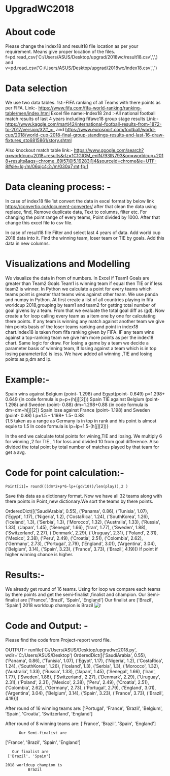 # UpgradWC2018


# About code

Please change the index18 and result18 file location as per your requirement. Means give proper location of the files.
f=pd.read_csv('C:/Users/ASUS/Desktop/upgrad/2018wc/result18.csv',',',)
and
v=pd.read_csv('C:/Users/ASUS/Desktop/upgrad/2018wc/index18.csv',',')

# Data selection

We use two data tables.
1st:-FIFA ranking of all Teams with there points as per FIFA. 
Link:-
https://www.fifa.com/fifa-world-ranking/ranking-table/men/index.html
Excel file name:-Index18
2nd :-All national football match results of last 4 years including fifawc18 group stage results
Link:-
https://www.kaggle.com/martj42/international-football-results-from-1872-to-2017/version/32#_=_
and
https://www.eurosport.com/football/world-cup/2018/world-cup-2018-final-group-standings-results-and-last-16-draw-fixtures_sto6815861/story.shtml

Also knockout match table
link:- https://www.google.com/search?q=worldcup+2018+results&rlz=1C1GIGM_enIN793IN793&oq=worldcup+2018+results&aqs=chrome..69i57j0l5.19283j1j4&sourceid=chrome&ie=UTF-8#sie=lg;/m/06qjc4;2;/m/030q7;mt;fp;1


# Data cleaning process: -

In case of index18 file
1st  convert the data in excel format by below link
https://convertio.co/document-converter/
after that clean the data using replace, find, Remove duplicate data, Text to columns, filter etc.
For changing the point range of every teams, Point divided by 1000.
After that change this excel file to csv file.

In case of result18 file
Filter and select last 4 years of data.
Add world cup 2018 data into it. Find the winning team, loser team or TIE by goals. Add this data in new columns.




# Visualizations and Modelling

We visualize the data in from of numbers. In Excel if Team1 Goals are greater than  Team2 Goals Team1 is winning team if equal then TIE or if less team2 is winner. In Python we calculate a point for every teams which teams point is greater that teams wins against other team. 
 	We use panda and numpy in Python. At first create a list of all countries playing in fifa worldcup 2018,grouping  by team1 and team2 for getting total number of goal givens by a team. From that we evaluate the total goal diff as (gd).
	 Now create a for loop calling every team as a item one by one for calcutating there points. If  any team is winning any match against another team we give him points basis of the loser teams ranking and point in index18 chart.Index18 is taken from fifa ranking given by FIFA. IF any team wins against a top-ranking team we give him more points as per the index18 chart. Same logic for draw. For losing a game by a team we decide a parameter basis of winning team, If losing against a team which is in top losing parameter(lp) is less. We have added all winning ,TIE and losing points as p,dm and lp.
# Example:-
Spain wins against Belgium (point- 1.298) and Egypt(point- 0.649)
p=1.298+ 0.649  		{in code formula is p=p+(h[j][2]))
Spain TIE against Belgium (point- 1.298) and Sweden (point- 0.88)
  dm=1.298+0.88                              {in code formula is dm=dm+h[j][2]}
Spain lose against France (point- 1.198) and Sweden (point- 0.88)
Lp=1.5 - 1.198+ 1.5- 0.88           
{1.5 taken as a range as Germany  is in top in rank and his point is almost equle to 1.5
In code formula is lp=lp+1.5-(h[j][2])}

In the end we calculate total points for wining,TIE and losing. We multiply 6 for winning ,2 for TIE , 1 for loss and divided 10 from goal difference. Also divided the total point by total number of matches played by that team for get  a avg.

# Code for point calculation:-
    Point[i1]= round(((dm*2+p*6-lp+(gd/10))/len(play)),2 )
Save this data as a dictionary format.
Now we have all 32 teams along with there points in Point_new   dictionary.We sort the teams by there points.

OrderedDict([('SaudiArabia', 0.55), ('Panama', 0.86), ('Tunisia', 1.07), ('Egypt', 1.17), ('Nigeria', 1.2), ('CostaRica', 1.24), ('SouthKorea', 1.26), ('Iceland', 1.3), ('Serbia', 1.3), ('Morocco', 1.32), ('Australia', 1.33), ('Russia', 1.33), ('Japan', 1.45), ('Senegal', 1.66), ('Iran', 1.77), ('Sweden', 1.88), ('Switzerland', 2.27), ('Denmark', 2.29), ('Uruguay', 2.31), ('Poland', 2.31), ('Mexico', 2.38), ('Peru', 2.49), ('Croatia', 2.51), ('Colombia', 2.62), ('Germany', 2.73), ('Portugal', 2.79), ('England', 3.01), ('Argentina', 3.04), ('Belgium', 3.14), ('Spain', 3.23), ('France', 3.73), ('Brazil', 4.19)])
If point if higher winning chance is higher.
# Results:-
We already get round of 16 teams. Using for loop we compare each teams by there points and get the semi-finalist ,finalist and champion.
        Our Semi-finalist are 
 ['France', 'Brazil', 'Spain', 'England']
   Our finalist are 
   ['Brazil', 'Spain']
2018 worldcup champion is
              Brazil
![r](https://user-images.githubusercontent.com/38527656/42123237-34ca40a2-7c6c-11e8-89bd-db013944cb35.png)
	      
	      
# Code and Output: -
Please find the code from Project-report word file.

OUTPUT:-
runfile('C:/Users/ASUS/Desktop/upgradwc2018.py', wdir='C:/Users/ASUS/Desktop')
OrderedDict([('SaudiArabia', 0.55), ('Panama', 0.86), ('Tunisia', 1.07), ('Egypt', 1.17), ('Nigeria', 1.2), ('CostaRica', 1.24), ('SouthKorea', 1.26), ('Iceland', 1.3), ('Serbia', 1.3), ('Morocco', 1.32), ('Australia', 1.33), ('Russia', 1.33), ('Japan', 1.45), ('Senegal', 1.66), ('Iran', 1.77), ('Sweden', 1.88), ('Switzerland', 2.27), ('Denmark', 2.29), ('Uruguay', 2.31), ('Poland', 2.31), ('Mexico', 2.38), ('Peru', 2.49), ('Croatia', 2.51), ('Colombia', 2.62), ('Germany', 2.73), ('Portugal', 2.79), ('England', 3.01), ('Argentina', 3.04), ('Belgium', 3.14), ('Spain', 3.23), ('France', 3.73), ('Brazil', 4.19)])

 After round of 16 winning teams are:
 ['Portugal', 'France', 'Brazil', 'Belgium', 'Spain', 'Croatia', 'Switzerland', 'England']

 After round of 8 winning teams are:
 ['France', 'Brazil', 'Spain', 'England']


          Our Semi-finalist are 
 ['France', 'Brazil', 'Spain', 'England']


       Our finalist are 
     ['Brazil', 'Spain']

    2018 worldcup champion is
              Brazil
    
